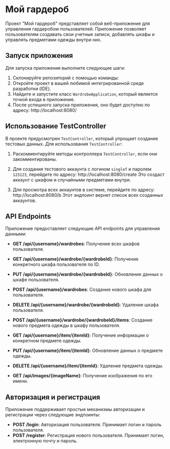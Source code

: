 # Мой гардероб

Проект "Мой гардероб" представляет собой веб-приложение для управления гардеробом пользователей. Приложение позволяет пользователям создавать свои учетные записи, добавлять шкафы и управлять предметами одежды внутри них.

## Запуск приложения

Для запуска приложения выполните следующие шаги:

1. Склонируйте репозиторий с помощью команды:
2. Откройте проект в вашей любимой интегрированной среде разработки (IDE).
3. Найдите и запустите класс `WardrobeApplication`, который является точкой входа в приложение.
4. После успешного запуска приложения, оно будет доступно по адресу: http://localhost:8080/

## Использование TestController

В проекте предусмотрен `TestController`, который упрощает создание тестовых данных. Для использования `TestController`:

1. Раскомментируйте методы контроллера `TestController`, если они закомментированы.

2. Для создания тестового аккаунта с логином `singlef` и паролем `123123`, перейдите по адресу: http://localhost:8080/create
Это создаст аккаунт с шкафом и случайными предметами внутри.

3. Для просмотра всех аккаунтов в системе, перейдите по адресу: http://localhost:8080/b
   Этот эндпоинт вернет список всех созданных аккаунтов.

## API Endpoints

Приложение предоставляет следующие API endpoints для управления данными:

- **GET /api/{username}/wardrobes**: Получение всех шкафов пользователя.
- **GET /api/{username}/wardrobe/{wardrobeId}**: Получение конкретного шкафа пользователя по ID.
- **PUT /api/{username}/wardrobe/{wardrobeId}**: Обновление данных о шкафе пользователя.
- **POST /api/{username}/wardrobes**: Создание нового шкафа для пользователя.
- **DELETE /api/{username}/wardrobe/{wardrobeId}**: Удаление шкафа пользователя.

- **POST /api/{username}/wardrobe/{wardrobeId}/items**: Создание нового предмета одежды в шкафу пользователя.
- **GET /api/{username}/item/{itemId}**: Получение информации о конкретном предмете одежды.
- **PUT /api/{username}/item/{itemId}**: Обновление данных о предмете одежды.
- **DELETE /api/{username}/item/{itemId}**: Удаление предмета одежды.

- **GET /api/images/{imageName}**: Получение изображения по его имени.

## Авторизация и регистрация

Приложение поддерживает простые механизмы авторизации и регистрации через следующие эндпоинты:

- **POST /login**: Авторизация пользователя. Принимает логин и пароль пользователя.
- **POST /register**: Регистрация нового пользователя. Принимает логин, электронную почту и пароль.